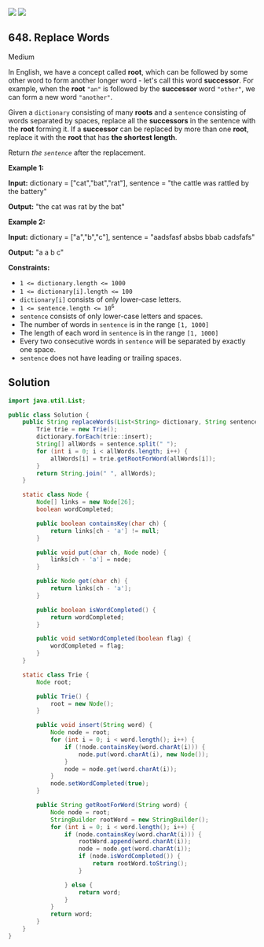 [![](https://img.shields.io/github/stars/javadev/LeetCode-in-Java?label=Stars&style=flat-square)](https://github.com/javadev/LeetCode-in-Java)
[![](https://img.shields.io/github/forks/javadev/LeetCode-in-Java?label=Fork%20me%20on%20GitHub%20&style=flat-square)](https://github.com/javadev/LeetCode-in-Java/fork)

## 648\. Replace Words

Medium

In English, we have a concept called **root**, which can be followed by some other word to form another longer word - let's call this word **successor**. For example, when the **root** `"an"` is followed by the **successor** word `"other"`, we can form a new word `"another"`.

Given a `dictionary` consisting of many **roots** and a `sentence` consisting of words separated by spaces, replace all the **successors** in the sentence with the **root** forming it. If a **successor** can be replaced by more than one **root**, replace it with the **root** that has **the shortest length**.

Return _the `sentence`_ after the replacement.

**Example 1:**

**Input:** dictionary = ["cat","bat","rat"], sentence = "the cattle was rattled by the battery"

**Output:** "the cat was rat by the bat"

**Example 2:**

**Input:** dictionary = ["a","b","c"], sentence = "aadsfasf absbs bbab cadsfafs"

**Output:** "a a b c"

**Constraints:**

*   `1 <= dictionary.length <= 1000`
*   `1 <= dictionary[i].length <= 100`
*   `dictionary[i]` consists of only lower-case letters.
*   <code>1 <= sentence.length <= 10<sup>6</sup></code>
*   `sentence` consists of only lower-case letters and spaces.
*   The number of words in `sentence` is in the range `[1, 1000]`
*   The length of each word in `sentence` is in the range `[1, 1000]`
*   Every two consecutive words in `sentence` will be separated by exactly one space.
*   `sentence` does not have leading or trailing spaces.

## Solution

```java
import java.util.List;

public class Solution {
    public String replaceWords(List<String> dictionary, String sentence) {
        Trie trie = new Trie();
        dictionary.forEach(trie::insert);
        String[] allWords = sentence.split(" ");
        for (int i = 0; i < allWords.length; i++) {
            allWords[i] = trie.getRootForWord(allWords[i]);
        }
        return String.join(" ", allWords);
    }

    static class Node {
        Node[] links = new Node[26];
        boolean wordCompleted;

        public boolean containsKey(char ch) {
            return links[ch - 'a'] != null;
        }

        public void put(char ch, Node node) {
            links[ch - 'a'] = node;
        }

        public Node get(char ch) {
            return links[ch - 'a'];
        }

        public boolean isWordCompleted() {
            return wordCompleted;
        }

        public void setWordCompleted(boolean flag) {
            wordCompleted = flag;
        }
    }

    static class Trie {
        Node root;

        public Trie() {
            root = new Node();
        }

        public void insert(String word) {
            Node node = root;
            for (int i = 0; i < word.length(); i++) {
                if (!node.containsKey(word.charAt(i))) {
                    node.put(word.charAt(i), new Node());
                }
                node = node.get(word.charAt(i));
            }
            node.setWordCompleted(true);
        }

        public String getRootForWord(String word) {
            Node node = root;
            StringBuilder rootWord = new StringBuilder();
            for (int i = 0; i < word.length(); i++) {
                if (node.containsKey(word.charAt(i))) {
                    rootWord.append(word.charAt(i));
                    node = node.get(word.charAt(i));
                    if (node.isWordCompleted()) {
                        return rootWord.toString();
                    }

                } else {
                    return word;
                }
            }
            return word;
        }
    }
}
```